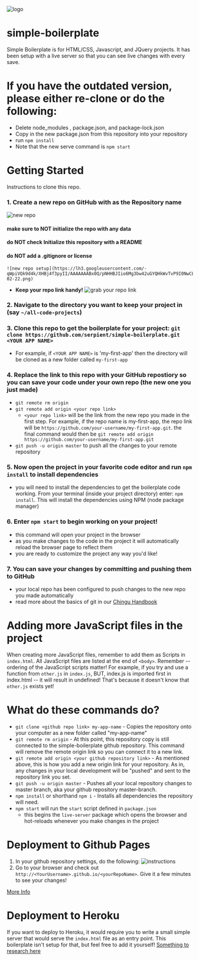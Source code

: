 ![logo](https://user-images.githubusercontent.com/29721784/52025031-c6891b00-24b7-11e9-8cac-4fa4d1dfd10d.png)

# simple-boilerplate
Simple Boilerplate is for HTML/CSS, Javascript, and JQuery projects. It has been setup with a live server so that you can see live changes with every save.

# If you have the outdated version, please either re-clone or do the following:
- Delete node_modules , package.json, and package-lock.json
- Copy in the new package.json from this repository into your repository
- run `npm install`
- Note that the new serve command is `npm start`

# Getting Started
Instructions to clone this repo.
### 1. Create a new repo on GitHub with <YOUR APP NAME> as the Repository name
  ![new repo](https://lh3.googleusercontent.com/-02ntnkIChJ8/XHBj2hn2fLI/AAAAAAABx0M/D-rqT9mPY0EJVsRSJBgAWOzdgDzaZrrewCL0BGAYYCw/h282/2019-02-22.png)
  #### **make sure to NOT initialize the repo with any data**
   #### **do NOT check** Initialize this repository with a README
   #### **do NOT** add a .gitignore or license
    ![new repo setup](https://lh3.googleusercontent.com/-qWpiVQk9d4k/XHBj4f3pyII/AAAAAAABx0Q/pNHHBJIio6Mg3bw42uGYQHkWvTvP9I0NwCL0BGAYYCw/h701/2019-02-22.png)
  - **Keep your repo link handy!**
  ![grab your repo link](https://lh3.googleusercontent.com/-G_Q3EAcuqkw/XHBj5okfwyI/AAAAAAABx0U/MqbNa0C_loUEn3XkA0uBjarSCUddb4qZwCL0BGAYYCw/h838/2019-02-22.png)
  
### 2. Navigate to the directory you want to keep your project in (say `~/all-code-projects`)

### 3. Clone this repo to get the boilerplate for your project: `git clone https://github.com/serpient/simple-boilerplate.git <YOUR APP NAME>`
  - For example, if `<YOUR APP NAME>` is 'my-first-app' then the directory will be cloned as a new folder called `my-first-app`
### 4. Replace the link to this repo with your GitHub repostiory so you can save your code under your own repo (the new one you just made)
  - `git remote rm origin`
  - `git remote add origin <your repo link>`
    - `<your repo link>` will be the link from the new repo you made in the first step. For example, if the repo name is my-first-app, the repo link will be `https://github.com/your-username/my-first-app.git`. the final command would then be `git remote add origin https://github.com/your-username/my-first-app.git`
  - `git push -u origin master` to push all the changes to your remote repository
### 5. Now open the project in your favorite code editor and run `npm install` to install dependencies
- you will need to install the dependencies to get the boilerplate code working. From your terminal (inside your project directory) enter: `npm install`. This will install the dependencies using NPM (node package manager)
### 6. Enter `npm start` to begin working on your project!
  - this command will open your project in the browser
  - as you make changes to the code in the project it will automatically reload the browser page to reflect them
  - you are ready to customize the project any way you'd like!
### 7. You can save your changes by committing and pushing them to GitHub
  - your local repo has been configured to push changes to the new repo you made automatically
  - read more about the basics of git in our [Chingu Handbook](https://chingu.gitbook.io/cohort/cohort-guide/preparing-for-the-cohort/actionable-items-to-do)

# Adding more JavaScript files in the project
When creating more JavaScript files, remember to add them as Scripts in `index.html`. All JavaScript files are listed at the end of `<body>`. Remember -- ordering of the JavaScript scripts matter! For example, if you try and use a function from `other.js` in `index.js`, BUT, index.js is imported first in index.html -- it will result in undefined! That's because it doesn't know that `other.js` exists yet!


# What do these commands do?
- `git clone <github repo link> my-app-name` - Copies the repository onto your computer as a new folder called "my-app-name"
- `git remote rm origin` - At this point, this repository copy is still connected to the simple-boilerplate github repository. This command will remove the remote origin link so you can connect it to a new link.
- `git remote add origin <your github repository link>` - As mentioned above, this is how you add a new origin link for your repository. As in, any changes in your local development will be "pushed" and sent to the repository link you set.
- `git push -u origin master` - Pushes all your local repository changes to master branch, aka your github repository master-branch.
- `npm install` or shorthand `npm i` - Installs all dependencies the repository will need. 
- `npm start` will run the `start` script defined in `package.json`
  - this begins the `live-server` package which opens the browser and hot-reloads whenever you make changes in the project

# Deployment to Github Pages
1. In your github repository settings, do the following:
![instructions](https://pages.github.com/images/source-setting@2x.png)
2. Go to your browser and check out `http://<YourUsername>.github.io/<yourRepoName>`. Give it a few minutes to see your changes!

[More Info](https://pages.github.com/)


# Deployment to Heroku
If you want to deploy to Heroku, it would require you to write a small simple server that would serve the `index.html` file as an entry point. This boilerplate isn't setup for that, but feel free to add it yourself!
[Something to research here](https://blog.teamtreehouse.com/deploy-static-site-heroku)
